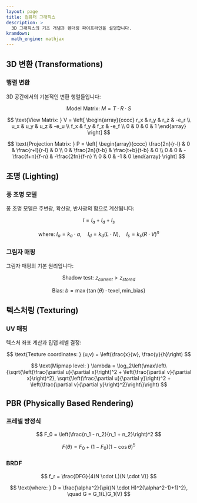 ```yaml
---
layout: page
title: 컴퓨터 그래픽스
description: >
  3D 그래픽스의 기초 개념과 렌더링 파이프라인을 설명합니다.
kramdown:
  math_engine: mathjax
---
```



## 3D 변환 (Transformations)
### 행렬 변환
3D 공간에서의 기본적인 변환 행렬들입니다:

$$
\text{Model Matrix: } M = T \cdot R \cdot S
$$

$$
\text{View Matrix: } V = \left[
\begin{array}{cccc}
r_x & r_y & r_z & -e_r \\
u_x & u_y & u_z & -e_u \\
f_x & f_y & f_z & -e_f \\
0 & 0 & 0 & 1
\end{array}
\right]
$$

$$
\text{Projection Matrix: } P = \left[
\begin{array}{cccc}
\frac{2n}{r-l} & 0 & \frac{r+l}{r-l} & 0 \\
0 & \frac{2n}{t-b} & \frac{t+b}{t-b} & 0 \\
0 & 0 & -\frac{f+n}{f-n} & -\frac{2fn}{f-n} \\
0 & 0 & -1 & 0
\end{array}
\right]
$$

## 조명 (Lighting)
### 퐁 조명 모델
퐁 조명 모델은 주변광, 확산광, 반사광의 합으로 계산됩니다:

$$
I = I_a + I_d + I_s
$$

$$
\text{where: } I_a = k_a \cdot a, \quad I_d = k_d(L \cdot N), \quad I_s = k_s(R \cdot V)^n
$$

### 그림자 매핑
그림자 매핑의 기본 원리입니다:

$$
\text{Shadow test: } z_{current} > z_{stored}
$$

$$
\text{Bias: } b = \max\{\tan(\theta) \cdot \text{texel}, \text{min\_bias}\}
$$

## 텍스처링 (Texturing)
### UV 매핑
텍스처 좌표 계산과 밉맵 레벨 결정:

$$
\text{Texture coordinates: } (u,v) = \left(\frac{x}{w}, \frac{y}{h}\right)
$$

$$
\text{Mipmap level: } \lambda = \log_2\left(\max\left\{\sqrt{\left(\frac{\partial u}{\partial x}\right)^2 + \left(\frac{\partial v}{\partial x}\right)^2}, \sqrt{\left(\frac{\partial u}{\partial y}\right)^2 + \left(\frac{\partial v}{\partial y}\right)^2}\right\}\right)
$$

## PBR (Physically Based Rendering)
### 프레넬 방정식

$$
F_0 = \left(\frac{n_1 - n_2}{n_1 + n_2}\right)^2
$$

$$
F(\theta) = F_0 + (1 - F_0)(1 - \cos\theta)^5
$$

### BRDF

$$
f_r = \frac{DFG}{4(N \cdot L)(N \cdot V)}
$$

$$
\text{where: } D = \frac{\alpha^2}{\pi((N \cdot H)^2(\alpha^2-1)+1)^2}, \quad G = G_1(L)G_1(V)
$$